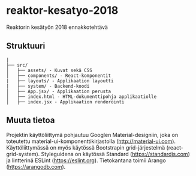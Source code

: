 # reaktor-kesatyo-2018

Reaktorin kesätyön 2018 ennakkotehtävä
## Struktuuri

```
|
├── src/
│   ├── assets/ - Kuvat sekä CSS
│   ├── components/ - React-komponentit
|   ├── layouts/ - Applikaation layoutti
|   ├── system/ - Backend-koodi
│   ├── App.jsx/ - Applikaation perusta
│   ├── index.html - HTML-dokumenttipohja applikaatiolle
│   ├── index.jsx - Applikaation renderöinti
```


## Muuta tietoa

Projektin käyttöliittymä pohjautuu Googlen Material-designiin, joka on toteutettu material-ui-komponenttikirjastolla (http://material-ui.com).
Käyttöliittymässä on myös käytössä Bootstrapin grid-järjestelmä (react-grid-system).
Styleguidena on käytössä Standard (https://standardjs.com) ja lintterinä ESLint (https://eslint.org).
Tietokantana toimii Arango (https://arangodb.com).

